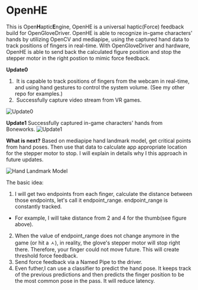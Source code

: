 # OpenHE
This is Open**H**aptic**E**ngine, OpenHE is a universal haptic(Force) feedback build for OpenGloveDriver. OpenHE is able to recognize in-game characters' hands by utilizing OpenCV and mediapipe, using the captured hand data to track positions of fingers in real-time. With OpenGloveDriver and hardware, OpenHE is able to send back the calculated figure position and stop the stepper motor in the right postion to mimic force feedback. 

**Update0**

1.  It is capable to track positions of fingers from the webcam in real-time, and using hand gestures to control the system volume. (See my other repo for examples.)
2.  Successfully capture video stream from VR games.

![Update0](https://github.com/RyanPiao/WindowCapture/blob/main/screenshots/WindowCapture.png)

**Update1**
Successfully captured in-game characters' hands from Boneworks.
![Update1](https://github.com/RyanPiao/WindowCapture/blob/main/screenshots/in-game-hand-tranking.png)

**What is next?**
Based on mediapipe hand landmark model, get critical points from hand poses. Then use that data to calculate app appropriate location for the stepper motor to stop. I will explain in details why I this approach in future updates. 

![Hand Landmark Model](https://google.github.io/mediapipe/images/mobile/hand_landmarks.png) 

The basic idea:
1. I will get two endpoints from each finger, calculate the distance between those endpoints, let's call it endpoint_range. endpoint_range is constantly tracked.
 - For example, I will take distance from 2 and 4 for the thumb(see figure above).
2. When the value of endpoint_range does not change anymore in the game (or hit a ㅅ), in reality, the glove's stepper motor will stop right there. Therefore, your finger could not move future. This will create threshold force feedback. 
3. Send force feedback via a Named Pipe to the driver. 
4. Even futher,I can use a classifier to predict the hand pose. It keeps track of the previous predictions and then predicts the finger position to be the most common pose in the pass. It will reduce latency.
